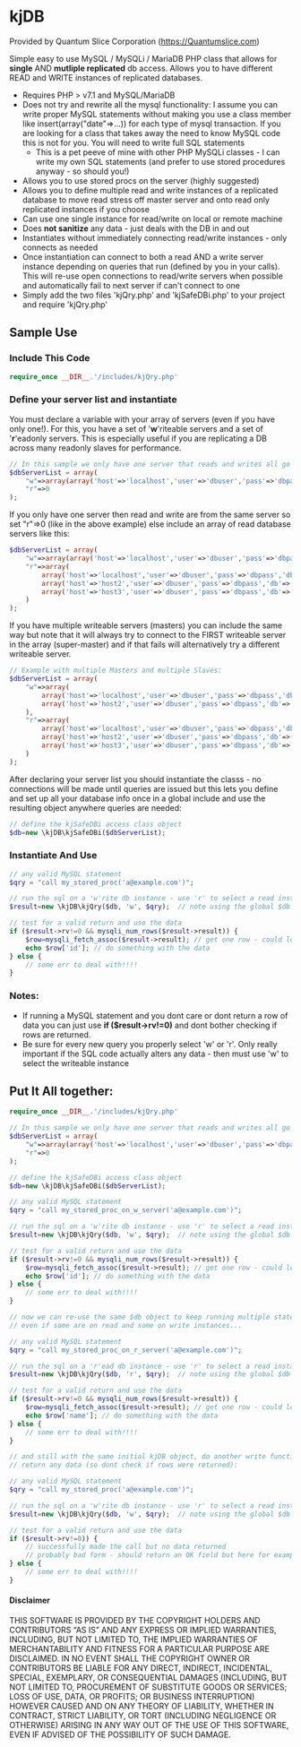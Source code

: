 # kjDB

Provided by Quantum Slice Corporation (https://Quantumslice.com)

Simple easy to use MySQL / MySQLi / MariaDB PHP class that allows for **single** AND **mutliple replicated** db access.  Allows you to have different READ and WRITE instances of replicated databases.

- Requires PHP > v7.1 and MySQL/MariaDB
- Does not try and rewrite all the mysql functionality: I assume you can write proper MySQL statements without making you use a class member like insert(array("date"=>...)) for each type of mysql transaction.  If you are looking for a class that takes away the need to know MySQL code this is not for you.  You will need to write full SQL statements
    - This is a pet peeve of mine with other PHP MySQLi classes - I can write my own SQL statements (and prefer to use stored procedures anyway - so should you!)
- Allows you to use stored procs on the server (highly suggested)
- Allows you to define multiple read and write instances of a replicated database to move read stress off master server and onto read only replicated instances if you choose
- Can use one single instance for read/write on local or remote machine
- Does **not sanitize** any data - just deals with the DB in and out
- Instantiates without immediately connecting read/write instances - only connects as needed
- Once instantiation can connect to both a read AND a write server instance depending on queries that run (defined by you in your calls).  This will re-use open connections to read/write servers when possible and automatically fail to next server if can't connect to one
- Simply add the two files 'kjQry.php' and 'kjSafeDBi.php' to your project and require 'kjQry.php'

## Sample Use

### Include This Code
```php
require_once __DIR__.'/includes/kjQry.php'
```

### Define your server list and instantiate
You must declare a variable with your array of servers (even if you have only one!).  For this, you have a set of '**w**'riteable servers and a set of '**r**'eadonly servers.  This is especially useful if you are replicating a DB across many readonly slaves for performance.

```php
// In this sample we only have one server that reads and writes all go to:
$dbServerList = array(
    "w"=>array(array('host'=>'localhost','user'=>'dbuser','pass'=>'dbpass','db'=>'dbname')),
    "r"=>0
);
```

If you only have one server then read and write are from the same server so set "r"=>0 (like in the above example) else include an array of read database servers like this:

```php
$dbServerList = array(
    "w"=>array(array('host'=>'localhost','user'=>'dbuser','pass'=>'dbpass','db'=>'dbname')),
    "r"=>array(
        array('host'=>'localhost','user'=>'dbuser','pass'=>'dbpass','db'=>'dbname'),
        array('host'=>'host2','user'=>'dbuser','pass'=>'dbpass','db'=>'dbname'),
        array('host'=>'host3','user'=>'dbuser','pass'=>'dbpass','db'=>'dbname')
    )
);
```

If you have multiple writeable servers (masters) you can include the same way but note that it will always try to connect to the FIRST writeable server in the array (super-master) and if that fails will alternatively try a different writeable server.

```php
// Example with multiple Masters and multiple Slaves:
$dbServerList = array(
    "w"=>array(
        array('host'=>'localhost','user'=>'dbuser','pass'=>'dbpass','db'=>'dbname'),
        array('host'=>'host2','user'=>'dbuser','pass'=>'dbpass','db'=>'dbname')
    ),
    "r"=>array(
        array('host'=>'localhost','user'=>'dbuser','pass'=>'dbpass','db'=>'dbname'),
        array('host'=>'host2','user'=>'dbuser','pass'=>'dbpass','db'=>'dbname'),
        array('host'=>'host3','user'=>'dbuser','pass'=>'dbpass','db'=>'dbname')
    )
);
```

After declaring your server list you should instantiate the classs - no connections will be made until queries are issued but this lets you define and set up all your database info once in a global include and use the resulting object anywhere queries are needed:

```php
// define the kjSafeDBi access class object
$db=new \kjDB\kjSafeDBi($dbServerList);	
```

### Instantiate And Use
```php
// any valid MySQL statement
$qry = "call my_stored_proc('a@example.com')"; 

// run the sql on a 'w'rite db instance - use 'r' to select a read instance
$result=new \kjDB\kjQry($db, 'w', $qry);  // note using the global $db declared previously

// test for a valid return and use the data
if ($result->rv!=0 && mysqli_num_rows($result->result)) {
    $row=mysqli_fetch_assoc($result->result); // get one row - could loop through result set here
    echo $row['id']; // do something with the data
} else {
    // some err to deal with!!!! 
}
```

### Notes:
- If running a MySQL statement and you dont care or dont return a row of data you can just use **if ($result->rv!=0)** and dont bother checking if rows are returned.
- Be sure for every new query you properly select 'w' or 'r'.  Only really important if the SQL code actually alters any data - then must use 'w' to select the writeable instance


## Put It All together:
```php
require_once __DIR__.'/includes/kjQry.php'

// In this sample we only have one server that reads and writes all go to:
$dbServerList = array(
    "w"=>array(array('host'=>'localhost','user'=>'dbuser','pass'=>'dbpass','db'=>'dbname')),
    "r"=>0
);

// define the kjSafeDBi access class object
$db=new \kjDB\kjSafeDBi($dbServerList);	

// any valid MySQL statement
$qry = "call my_stored_proc_on_w_server('a@example.com')"; 

// run the sql on a 'w'rite db instance - use 'r' to select a read instance
$result=new \kjDB\kjQry($db, 'w', $qry);  // note using the global $db declared previously

// test for a valid return and use the data
if ($result->rv!=0 && mysqli_num_rows($result->result)) {
    $row=mysqli_fetch_assoc($result->result); // get one row - could loop through result set here
    echo $row['id']; // do something with the data
} else {
    // some err to deal with!!!! 
}

// now we can re-use the same $db object to keep running multiple statements,
// even if some are on read and some on write instances...

// any valid MySQL statement
$qry = "call my_stored_proc_on_r_server('a@example.com')"; 

// run the sql on a 'r'ead db instance - use 'r' to select a read instance
$result=new \kjDB\kjQry($db, 'r', $qry);  // note using the global $db declared previously

// test for a valid return and use the data
if ($result->rv!=0 && mysqli_num_rows($result->result)) {
    $row=mysqli_fetch_assoc($result->result); // get one row - could loop through result set here
    echo $row['name']; // do something with the data
} else {
    // some err to deal with!!!! 
}

// and still with the same initial kjDB object, do another write function that does not 
// return any data (so dont check if rows were returned):

// any valid MySQL statement
$qry = "call my_stored_proc('a@example.com')"; 

// run the sql on a 'w'rite db instance - use 'r' to select a read instance
$result=new \kjDB\kjQry($db, 'w', $qry);  // note using the global $db declared previously

// test for a valid return and use the data
if ($result->rv!=0)) {
    // successfully made the call but no data returned
    // probably bad form - should return an OK field but here for example.
} else {
    // some err to deal with!!!! 
}

```

#### Disclaimer
THIS SOFTWARE IS PROVIDED BY THE COPYRIGHT HOLDERS AND CONTRIBUTORS “AS IS” AND ANY EXPRESS OR IMPLIED WARRANTIES, INCLUDING, BUT NOT LIMITED TO, THE IMPLIED WARRANTIES OF MERCHANTABILITY AND FITNESS FOR A PARTICULAR PURPOSE ARE DISCLAIMED. IN NO EVENT SHALL THE COPYRIGHT OWNER OR CONTRIBUTORS BE LIABLE FOR ANY DIRECT, INDIRECT, INCIDENTAL, SPECIAL, EXEMPLARY, OR CONSEQUENTIAL DAMAGES (INCLUDING, BUT NOT LIMITED TO, PROCUREMENT OF SUBSTITUTE GOODS OR SERVICES; LOSS OF USE, DATA, OR PROFITS; OR BUSINESS INTERRUPTION) HOWEVER CAUSED AND ON ANY THEORY OF LIABILITY, WHETHER IN CONTRACT, STRICT LIABILITY, OR TORT (INCLUDING NEGLIGENCE OR OTHERWISE) ARISING IN ANY WAY OUT OF THE USE OF THIS SOFTWARE, EVEN IF ADVISED OF THE POSSIBILITY OF SUCH DAMAGE.
